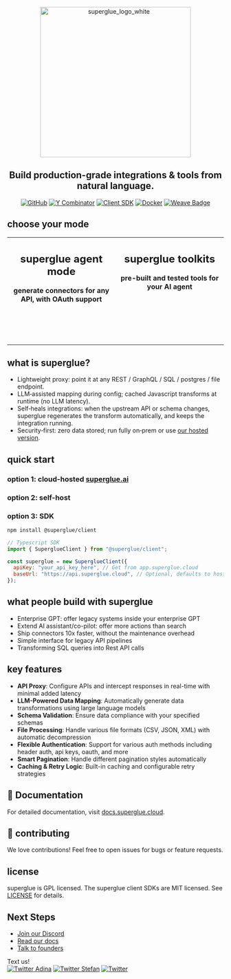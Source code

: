 
<p align="center">
  <img src="https://github.com/user-attachments/assets/be0e65d4-dcd8-4133-9841-b08799e087e7" width="350" alt="superglue_logo_white">
</p>

<h2 align="center">Build production-grade integrations & tools from natural language.</h2>
<div align="center">
  
 [![GitHub](https://img.shields.io/github/license/superglue-ai/superglue?style=flat-square)](https://github.com/superglue-ai/superglue/blob/main/LICENSE)
[![Y Combinator](https://img.shields.io/badge/Y%20Combinator-W25-orange?style=flat-square)](https://www.ycombinator.com/companies/superglue)
[![Client SDK](https://img.shields.io/npm/v/@superglue/client?style=flat-square&logo=npm)](https://www.npmjs.com/package/@superglue/client)
[![Docker](https://img.shields.io/docker/pulls/superglueai/superglue?style=flat-square&logo=Docker)](https://hub.docker.com/r/superglueai/superglue)
[![Weave Badge](https://img.shields.io/endpoint?url=https%3A%2F%2Fapp.workweave.ai%2Fapi%2Frepository%2Fbadge%2Forg_0S2o9PLamHvNsTjHbszc38vC%2F914997268&cacheSeconds=3600&labelColor=#EC6341)](https://app.workweave.ai/reports/repository/org_0S2o9PLamHvNsTjHbszc38vC/914997268)

</div>

## choose your mode

<div align="center">
  <table>
    <tr>
      <td align="center" width="50%" valign="top" style="vertical-align: top; height: 250px;">
        <div style="height: 100%; display: flex; flex-direction: column; justify-content: space-between;">
          <div>
            <h2>superglue agent mode</h2>
            <p><strong>generate connectors for any API, with OAuth support</strong></p>
          </div>
          <div>
            <a href="[https://docs.klavis.ai/documentation/concepts/strata](https://docs.superglue.cloud/)">
            </a>
          </div>
        </div>
      </td>
      <td align="center" width="50%" valign="top" style="vertical-align: top; height: 250px;">
        <div style="height: 100%; display: flex; flex-direction: column; justify-content: space-between;">
          <div>
            <h2>superglue toolkits</h2>
            <p><strong>pre-built and tested tools for your AI agent</strong></p>
          </div>
          <div>
            <a href="[https://docs.klavis.ai/documentation/mcp-server/overview](https://superglue.ai/)">
            </a>
          </div>
        </div>
      </td>
    </tr>
  </table>
</div>

## what is superglue?
- Lightweight proxy: point it at any REST / GraphQL / SQL / postgres / file endpoint.
- LLM‑assisted mapping during config; cached Javascript transforms at runtime (no LLM latency).
- Self‑heals integrations: when the upstream API or schema changes, superglue regenerates the transform automatically, and keeps the integration running.
- Security‑first: zero data stored; run fully on‑prem or use [our hosted version](https://app.superglue.cloud/).

## quick start
### option 1: cloud-hosted [superglue.ai](https://superglue.ai)
### option 2: self-host 
### option 3: SDK
```bash
npm install @superglue/client 
```
```javascript
// Typescript SDK
import { SuperglueClient } from "@superglue/client";

const superglue = new SuperglueClient({
  apiKey: "your_api_key_here", // Get from app.superglue.cloud
  baseUrl: "https://api.superglue.cloud", // Optional, defaults to hosted version
});
```

## what people build with superglue
- Enterprise GPT: offer legacy systems inside your enterprise GPT
- Extend AI assistant/co-pilot: offer more actions than search 
- Ship connectors 10x faster, without the maintenance overhead
- Simple interface for legacy API pipelines
- Transforming SQL queries into Rest API calls

## key features

- **API Proxy**: Configure APIs and intercept responses in real-time with minimal added latency
- **LLM-Powered Data Mapping**: Automatically generate data transformations using large language models 
- **Schema Validation**: Ensure data compliance with your specified schemas
- **File Processing**: Handle various file formats (CSV, JSON, XML) with automatic decompression
- **Flexible Authentication**: Support for various auth methods including header auth, api keys, oauth, and more
- **Smart Pagination**: Handle different pagination styles automatically
- **Caching & Retry Logic**: Built-in caching and configurable retry strategies

## 📖 Documentation

For detailed documentation, visit [docs.superglue.cloud](https://docs.superglue.cloud).

## 🤝 contributing
We love contributions! Feel free to open issues for bugs or feature requests.

[//]: # (To contribute to the docs, check out the /docs folder.)

## license

superglue is GPL licensed. The superglue client SDKs are MIT licensed. See [LICENSE](LICENSE) for details.

## Next Steps

- [Join our Discord](https://discord.gg/vUKnuhHtfW)
- [Read our docs](https://docs.superglue.cloud/)
- [Talk to founders](https://cal.com/superglue/superglue-demo)

Text us! <br>
[![Twitter Adina](https://img.shields.io/twitter/follow/adinagoerres?style=flat-square&logo=X)](https://twitter.com/adinagoerres)
[![Twitter Stefan](https://img.shields.io/twitter/follow/sfaistenauer?style=flat-square&logo=X)](https://twitter.com/sfaistenauer)
[![Twitter](https://img.shields.io/twitter/follow/superglue_d?style=social)](https://twitter.com/superglue_d)

